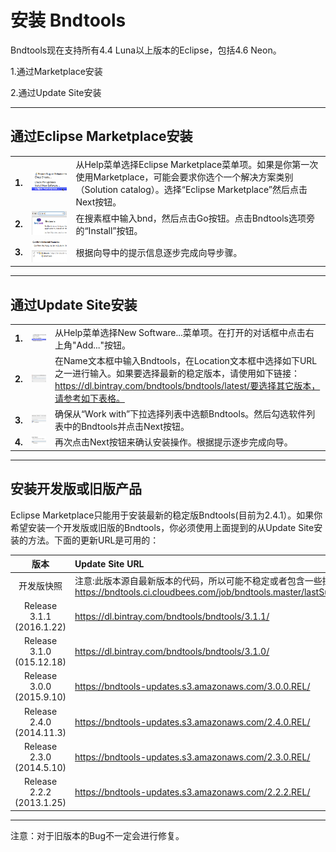 # 安装 Bndtools

Bndtools现在支持所有4.4 Luna以上版本的Eclipse，包括4.6 Neon。

1.通过Marketplace安装

2.通过Update Site安装
******

## 通过Eclipse Marketplace安装

||||
| :-------------: |:-------------|:------------|
|**1.**|![](images/2016-12-26-install_mp1.png)|从Help菜单选择Eclipse Marketplace菜单项。如果是你第一次使用Marketplace，可能会要求你选个一个解决方案类别（Solution catalog）。选择“Eclipse Marketplace”然后点击Next按钮。|
|**2.**|![](images/2016-12-26-install_mp2.png)|在搜素框中输入bnd，然后点击Go按钮。点击Bndtools选项旁的“Install”按钮。|
|**3.**|![](images/2016-12-26-install_mp3.png)|根据向导中的提示信息逐步完成向导步骤。|
******

## 通过Update Site安装

||||
| :-------------: |:-------------|:------------|
|**1.**|![](images/2016-12-26-install_us1.png)|从Help菜单选择New Software...菜单项。在打开的对话框中点击右上角"Add..."按钮。|
|**2.**|![](images/2016-12-26-install_us2.png)|在Name文本框中输入Bndtools，在Location文本框中选择如下URL之一进行输入。如果要选择最新的稳定版本，请使用如下链接：https://dl.bintray.com/bndtools/bndtools/latest/要选择其它版本，请参考如下表格。|
|**3.**|![](images/2016-12-26-install_us3.png)|确保从“Work with”下拉选择列表中选额Bndtools。然后勾选软件列表中的Bndtools并点击Next按钮。|
|**4.**|![](images/2016-12-26-install_us4.png)|再次点击Next按钮来确认安装操作。根据提示逐步完成向导。|

******

## 安装开发版或旧版产品

Eclipse Marketplace只能用于安装最新的稳定版Bndtools(目前为2.4.1）。如果你希望安装一个开发版或旧版的Bndtools，你必须使用上面提到的从Update Site安装的方法。下面的更新URL是可用的：

| **版本**        | **Update Site URL** |
| :-------------: |:-------------| 
| 开发版快照|注意:此版本源自最新版本的代码，所以可能不稳定或者包含一些探索性的功能。https://bndtools.ci.cloudbees.com/job/bndtools.master/lastSuccessfulBuild/artifact/build/generated/p2/ |
| Release 3.1.1 (2016.1.22)|https://dl.bintray.com/bndtools/bndtools/3.1.1/| 
|Release 3.1.0 (015.12.18)|https://dl.bintray.com/bndtools/bndtools/3.1.0/| 
|Release 3.0.0 (2015.9.10)|https://bndtools-updates.s3.amazonaws.com/3.0.0.REL/|
|Release 2.4.0 (2014.11.3)|https://bndtools-updates.s3.amazonaws.com/2.4.0.REL/|
|Release 2.3.0 (2014.5.10)|https://bndtools-updates.s3.amazonaws.com/2.3.0.REL/|
|Release 2.2.2 (2013.1.25)|https://bndtools-updates.s3.amazonaws.com/2.2.2.REL/|

******

注意：对于旧版本的Bug不一定会进行修复。


